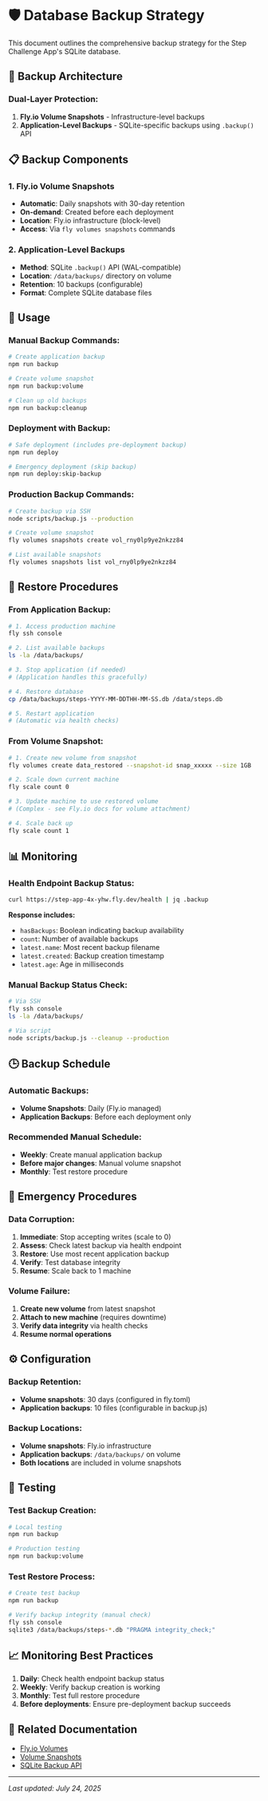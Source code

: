 # 🛡️ Database Backup Strategy

This document outlines the comprehensive backup strategy for the Step Challenge App's SQLite database.

## 🎯 Backup Architecture

### **Dual-Layer Protection:**
1. **Fly.io Volume Snapshots** - Infrastructure-level backups
2. **Application-Level Backups** - SQLite-specific backups using `.backup()` API

## 📋 Backup Components  

### **1. Fly.io Volume Snapshots**
- **Automatic**: Daily snapshots with 30-day retention
- **On-demand**: Created before each deployment
- **Location**: Fly.io infrastructure (block-level)
- **Access**: Via `fly volumes snapshots` commands

### **2. Application-Level Backups**
- **Method**: SQLite `.backup()` API (WAL-compatible)
- **Location**: `/data/backups/` directory on volume
- **Retention**: 10 backups (configurable)
- **Format**: Complete SQLite database files

## 🚀 Usage

### **Manual Backup Commands:**
```bash
# Create application backup
npm run backup

# Create volume snapshot  
npm run backup:volume

# Clean up old backups
npm run backup:cleanup
```

### **Deployment with Backup:**
```bash
# Safe deployment (includes pre-deployment backup)
npm run deploy

# Emergency deployment (skip backup)
npm run deploy:skip-backup
```

### **Production Backup Commands:**
```bash
# Create backup via SSH
node scripts/backup.js --production

# Create volume snapshot
fly volumes snapshots create vol_rny0lp9ye2nkzz84

# List available snapshots
fly volumes snapshots list vol_rny0lp9ye2nkzz84
```

## 🔄 Restore Procedures

### **From Application Backup:**
```bash
# 1. Access production machine
fly ssh console

# 2. List available backups
ls -la /data/backups/

# 3. Stop application (if needed)
# (Application handles this gracefully)

# 4. Restore database
cp /data/backups/steps-YYYY-MM-DDTHH-MM-SS.db /data/steps.db

# 5. Restart application
# (Automatic via health checks)
```

### **From Volume Snapshot:**
```bash
# 1. Create new volume from snapshot
fly volumes create data_restored --snapshot-id snap_xxxxx --size 1GB

# 2. Scale down current machine
fly scale count 0

# 3. Update machine to use restored volume
# (Complex - see Fly.io docs for volume attachment)

# 4. Scale back up
fly scale count 1
```

## 📊 Monitoring

### **Health Endpoint Backup Status:**
```bash
curl https://step-app-4x-yhw.fly.dev/health | jq .backup
```

**Response includes:**
- `hasBackups`: Boolean indicating backup availability
- `count`: Number of available backups
- `latest.name`: Most recent backup filename
- `latest.created`: Backup creation timestamp
- `latest.age`: Age in milliseconds

### **Manual Backup Status Check:**
```bash
# Via SSH
fly ssh console
ls -la /data/backups/

# Via script
node scripts/backup.js --cleanup --production
```

## 🕒 Backup Schedule

### **Automatic Backups:**
- **Volume Snapshots**: Daily (Fly.io managed)
- **Application Backups**: Before each deployment only

### **Recommended Manual Schedule:**
- **Weekly**: Create manual application backup
- **Before major changes**: Manual volume snapshot
- **Monthly**: Test restore procedure

## 🚨 Emergency Procedures

### **Data Corruption:**
1. **Immediate**: Stop accepting writes (scale to 0)
2. **Assess**: Check latest backup via health endpoint
3. **Restore**: Use most recent application backup
4. **Verify**: Test database integrity
5. **Resume**: Scale back to 1 machine

### **Volume Failure:**
1. **Create new volume** from latest snapshot
2. **Attach to new machine** (requires downtime)
3. **Verify data integrity** via health checks
4. **Resume normal operations**

## ⚙️ Configuration

### **Backup Retention:**
- **Volume snapshots**: 30 days (configured in fly.toml)
- **Application backups**: 10 files (configurable in backup.js)

### **Backup Locations:**
- **Volume snapshots**: Fly.io infrastructure 
- **Application backups**: `/data/backups/` on volume
- **Both locations** are included in volume snapshots

## 🧪 Testing

### **Test Backup Creation:**
```bash
# Local testing
npm run backup

# Production testing  
npm run backup:volume
```

### **Test Restore Process:**
```bash
# Create test backup
npm run backup

# Verify backup integrity (manual check)
fly ssh console
sqlite3 /data/backups/steps-*.db "PRAGMA integrity_check;"
```

## 📈 Monitoring Best Practices

1. **Daily**: Check health endpoint backup status
2. **Weekly**: Verify backup creation is working
3. **Monthly**: Test full restore procedure
4. **Before deployments**: Ensure pre-deployment backup succeeds

## 🔗 Related Documentation

- [Fly.io Volumes](https://fly.io/docs/volumes/)
- [Volume Snapshots](https://fly.io/docs/volumes/snapshots/)
- [SQLite Backup API](https://www.sqlite.org/backup.html)

---

*Last updated: July 24, 2025*